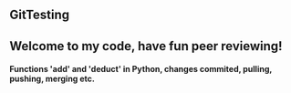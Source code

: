 ## GitTesting
## Welcome to my code, have fun peer reviewing!

#### Functions 'add' and 'deduct' in Python, changes commited, pulling, pushing, merging etc.
